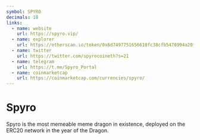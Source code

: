 ```yaml
---
symbol: SPYRO
decimals: 18
links:
  - name: website
    url: https://spyro.vip/
  - name: explorer
    url: https://etherscan.io/token/0x6d7497751656618fc38cfb5478994a20f7e235df
  - name: twitter
    url: https://twitter.com/spyrocoineth?s=21
  - name: telegram
    url: https://t.me/Spyro_Portal
  - name: coinmarketcap
    url: https://coinmarketcap.com/currencies/spyro/
---
```


# Spyro

Spyro is the most memeable meme dragon in existence, deployed on the ERC20 network in the year of the Dragon.
